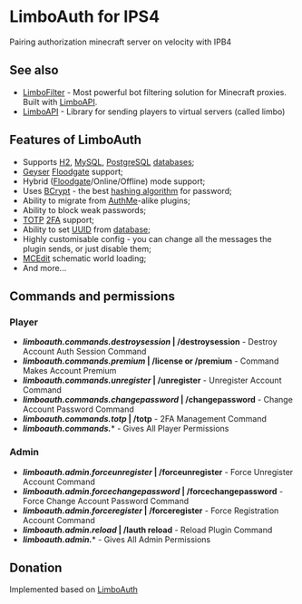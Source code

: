 # LimboAuth for IPS4

Pairing authorization minecraft server on velocity with IPB4

## See also

- [LimboFilter](https://github.com/Elytrium/LimboFilter) - Most powerful bot filtering solution for Minecraft proxies. Built with [LimboAPI](https://github.com/Elytrium/LimboAPI).
- [LimboAPI](https://github.com/Elytrium/LimboAPI) - Library for sending players to virtual servers (called limbo)

## Features of LimboAuth

- Supports [H2](https://www.h2database.com/html/main.html), [MySQL](https://www.mysql.com/about/), [PostgreSQL](https://www.postgresql.org/about/) [databases](https://en.wikipedia.org/wiki/Database);
- [Geyser](https://wiki.geysermc.org) [Floodgate](https://wiki.geysermc.org/floodgate/) support;
- Hybrid ([Floodgate](https://wiki.geysermc.org/floodgate/)/Online/Offline) mode support;
- Uses [BCrypt](https://en.wikipedia.org/wiki/Bcrypt) - the best [hashing algorithm](https://en.wikipedia.org/wiki/Cryptographic_hash_function) for password;
- Ability to migrate from [AuthMe](https://www.spigotmc.org/resources/authmereloaded.6269/)-alike plugins;
- Ability to block weak passwords;
- [TOTP](https://en.wikipedia.org/wiki/Time-based_one-time_password) [2FA](https://en.wikipedia.org/wiki/Help:Two-factor_authentication) support;
- Ability to set [UUID](https://minecraft.fandom.com/wiki/Universally_unique_identifier) from [database](https://en.wikipedia.org/wiki/Database);
- Highly customisable config - you can change all the messages the plugin sends, or just disable them;
- [MCEdit](https://www.mcedit.net/about.html) schematic world loading;
- And more...

## Commands and permissions

### Player

- ***limboauth.commands.destroysession* | /destroysession** - Destroy Account Auth Session Command
- ***limboauth.commands.premium* | /license or /premium** - Command Makes Account Premium
- ***limboauth.commands.unregister* | /unregister** - Unregister Account Command
- ***limboauth.commands.changepassword* | /changepassword** - Change Account Password Command
- ***limboauth.commands.totp* | /totp** - 2FA Management Command
- ***limboauth.commands.***\* - Gives All Player Permissions

### Admin

- ***limboauth.admin.forceunregister* | /forceunregister** - Force Unregister Account Command
- ***limboauth.admin.forcechangepassword* | /forcechangepassword** - Force Change Account Password Command
- ***limboauth.admin.forceregister* | /forceregister** - Force Registration Account Command
- ***limboauth.admin.reload* | /lauth reload** - Reload Plugin Command
- ***limboauth.admin.***\* - Gives All Admin Permissions

## Donation

Implemented based on [LimboAuth](https://github.com/Elytrium/LimboAuth)
